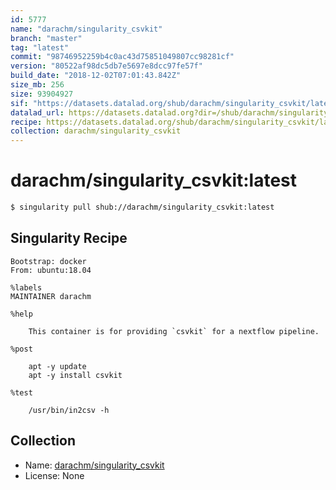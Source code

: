 ```yaml
---
id: 5777
name: "darachm/singularity_csvkit"
branch: "master"
tag: "latest"
commit: "98746952259b4c0ac43d75851049807cc98281cf"
version: "80522af98dc5db7e5697e8dcc97fe57f"
build_date: "2018-12-02T07:01:43.842Z"
size_mb: 256
size: 93904927
sif: "https://datasets.datalad.org/shub/darachm/singularity_csvkit/latest/2018-12-02-98746952-80522af9/80522af98dc5db7e5697e8dcc97fe57f.simg"
datalad_url: https://datasets.datalad.org?dir=/shub/darachm/singularity_csvkit/latest/2018-12-02-98746952-80522af9/
recipe: https://datasets.datalad.org/shub/darachm/singularity_csvkit/latest/2018-12-02-98746952-80522af9/Singularity
collection: darachm/singularity_csvkit
---
```


# darachm/singularity_csvkit:latest

```bash
$ singularity pull shub://darachm/singularity_csvkit:latest
```

## Singularity Recipe

```singularity
Bootstrap: docker
From: ubuntu:18.04

%labels
MAINTAINER darachm

%help

    This container is for providing `csvkit` for a nextflow pipeline.
    
%post

    apt -y update
    apt -y install csvkit

%test

    /usr/bin/in2csv -h
```

## Collection

 - Name: [darachm/singularity_csvkit](https://github.com/darachm/singularity_csvkit)
 - License: None


